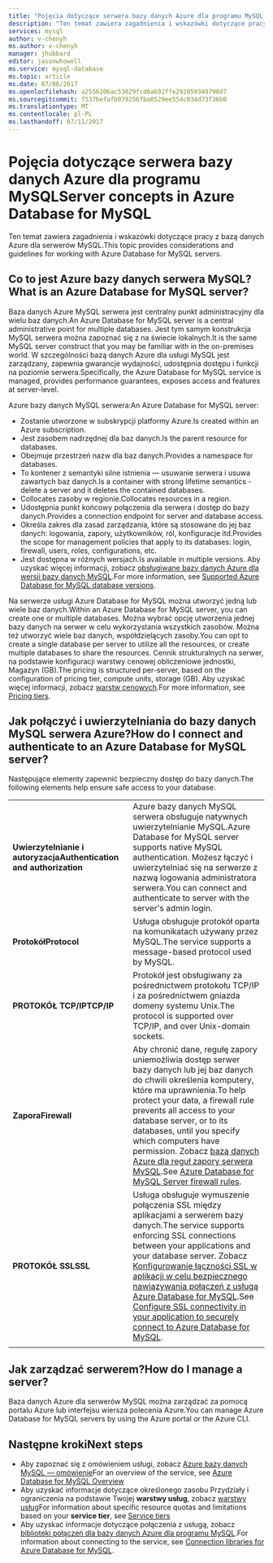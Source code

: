 ```yaml
---
title: "Pojęcia dotyczące serwera bazy danych Azure dla programu MySQL | Dokumentacja firmy Microsoft"
description: "Ten temat zawiera zagadnienia i wskazówki dotyczące pracy z bazą danych Azure dla serwerów MySQL."
services: mysql
author: v-chenyh
ms.author: v-chenyh
manager: jhubbard
editor: jasonwhowell
ms.service: mysql-database
ms.topic: article
ms.date: 07/06/2017
ms.openlocfilehash: a2556206ac53829fcd6ab92ffe292859349790d7
ms.sourcegitcommit: f537befafb079256fba0529ee554c034d73f36b0
ms.translationtype: MT
ms.contentlocale: pl-PL
ms.lasthandoff: 07/11/2017
---
```

# <a name="server-concepts-in-azure-database-for-mysql"></a><span data-ttu-id="af394-103">Pojęcia dotyczące serwera bazy danych Azure dla programu MySQL</span><span class="sxs-lookup"><span data-stu-id="af394-103">Server concepts in Azure Database for MySQL</span></span>
<span data-ttu-id="af394-104">Ten temat zawiera zagadnienia i wskazówki dotyczące pracy z bazą danych Azure dla serwerów MySQL.</span><span class="sxs-lookup"><span data-stu-id="af394-104">This topic provides considerations and guidelines for working with Azure Database for MySQL servers.</span></span>

## <a name="what-is-an-azure-database-for-mysql-server"></a><span data-ttu-id="af394-105">Co to jest Azure bazy danych serwera MySQL?</span><span class="sxs-lookup"><span data-stu-id="af394-105">What is an Azure Database for MySQL server?</span></span>

<span data-ttu-id="af394-106">Baza danych Azure MySQL serwera jest centralny punkt administracyjny dla wielu baz danych.</span><span class="sxs-lookup"><span data-stu-id="af394-106">An Azure Database for MySQL server is a central administrative point for multiple databases.</span></span> <span data-ttu-id="af394-107">Jest tym samym konstrukcja MySQL serwera można zapoznać się z na świecie lokalnych.</span><span class="sxs-lookup"><span data-stu-id="af394-107">It is the same MySQL server construct that you may be familiar with in the on-premises world.</span></span> <span data-ttu-id="af394-108">W szczególności bazą danych Azure dla usługi MySQL jest zarządzany, zapewnia gwarancje wydajności, udostępnia dostępu i funkcji na poziomie serwera.</span><span class="sxs-lookup"><span data-stu-id="af394-108">Specifically, the Azure Database for MySQL service is managed, provides performance guarantees, exposes access and features at server-level.</span></span>

<span data-ttu-id="af394-109">Azure bazy danych MySQL serwera:</span><span class="sxs-lookup"><span data-stu-id="af394-109">An Azure Database for MySQL server:</span></span>

- <span data-ttu-id="af394-110">Zostanie utworzone w subskrypcji platformy Azure.</span><span class="sxs-lookup"><span data-stu-id="af394-110">Is created within an Azure subscription.</span></span>
- <span data-ttu-id="af394-111">Jest zasobem nadrzędnej dla baz danych.</span><span class="sxs-lookup"><span data-stu-id="af394-111">Is the parent resource for databases.</span></span>
- <span data-ttu-id="af394-112">Obejmuje przestrzeń nazw dla baz danych.</span><span class="sxs-lookup"><span data-stu-id="af394-112">Provides a namespace for databases.</span></span>
- <span data-ttu-id="af394-113">To kontener z semantyki silne istnienia — usuwanie serwera i usuwa zawartych baz danych.</span><span class="sxs-lookup"><span data-stu-id="af394-113">Is a container with strong lifetime semantics - delete a server and it deletes the contained databases.</span></span>
- <span data-ttu-id="af394-114">Collocates zasoby w regionie.</span><span class="sxs-lookup"><span data-stu-id="af394-114">Collocates resources in a region.</span></span>
- <span data-ttu-id="af394-115">Udostępnia punkt końcowy połączenia dla serwera i dostęp do bazy danych.</span><span class="sxs-lookup"><span data-stu-id="af394-115">Provides a connection endpoint for server and database access.</span></span>
- <span data-ttu-id="af394-116">Określa zakres dla zasad zarządzania, które są stosowane do jej baz danych: logowania, zapory, użytkowników, ról, konfiguracje itd.</span><span class="sxs-lookup"><span data-stu-id="af394-116">Provides the scope for management policies that apply to its databases: login, firewall, users, roles, configurations, etc.</span></span>
- <span data-ttu-id="af394-117">Jest dostępna w różnych wersjach.</span><span class="sxs-lookup"><span data-stu-id="af394-117">Is available in multiple versions.</span></span> <span data-ttu-id="af394-118">Aby uzyskać więcej informacji, zobacz [obsługiwane bazy danych Azure dla wersji bazy danych MySQL](./concepts-supported-versions.md).</span><span class="sxs-lookup"><span data-stu-id="af394-118">For more information, see [Supported Azure Database for MySQL database versions](./concepts-supported-versions.md).</span></span>

<span data-ttu-id="af394-119">Na serwerze usługi Azure Database for MySQL można utworzyć jedną lub wiele baz danych.</span><span class="sxs-lookup"><span data-stu-id="af394-119">Within an Azure Database for MySQL server, you can create one or multiple databases.</span></span> <span data-ttu-id="af394-120">Można wybrać opcję utworzenia jednej bazy danych na serwer w celu wykorzystania wszystkich zasobów. Można też utworzyć wiele baz danych, współdzielących zasoby.</span><span class="sxs-lookup"><span data-stu-id="af394-120">You can opt to create a single database per server to utilize all the resources, or create multiple databases to share the resources.</span></span> <span data-ttu-id="af394-121">Cennik strukturalnych na serwer, na podstawie konfiguracji warstwy cenowej obliczeniowe jednostki, Magazyn (GB).</span><span class="sxs-lookup"><span data-stu-id="af394-121">The pricing is structured per-server, based on the configuration of pricing tier, compute units, storage (GB).</span></span> <span data-ttu-id="af394-122">Aby uzyskać więcej informacji, zobacz [warstw cenowych](./concepts-service-tiers.md).</span><span class="sxs-lookup"><span data-stu-id="af394-122">For more information, see [Pricing tiers](./concepts-service-tiers.md).</span></span>

## <a name="how-do-i-connect-and-authenticate-to-an-azure-database-for-mysql-server"></a><span data-ttu-id="af394-123">Jak połączyć i uwierzytelniania do bazy danych MySQL serwera Azure?</span><span class="sxs-lookup"><span data-stu-id="af394-123">How do I connect and authenticate to an Azure Database for MySQL server?</span></span>

<span data-ttu-id="af394-124">Następujące elementy zapewnić bezpieczny dostęp do bazy danych.</span><span class="sxs-lookup"><span data-stu-id="af394-124">The following elements help ensure safe access to your database.</span></span>

|||
| :-- | :-- |
| <span data-ttu-id="af394-125">**Uwierzytelnianie i autoryzacja**</span><span class="sxs-lookup"><span data-stu-id="af394-125">**Authentication and authorization**</span></span> | <span data-ttu-id="af394-126">Azure bazy danych MySQL serwera obsługuje natywnych uwierzytelnianie MySQL.</span><span class="sxs-lookup"><span data-stu-id="af394-126">Azure Database for MySQL server supports native MySQL authentication.</span></span> <span data-ttu-id="af394-127">Możesz łączyć i uwierzytelniać się na serwerze z nazwą logowania administratora serwera.</span><span class="sxs-lookup"><span data-stu-id="af394-127">You can connect and authenticate to server with the server's admin login.</span></span> |
| <span data-ttu-id="af394-128">**Protokół**</span><span class="sxs-lookup"><span data-stu-id="af394-128">**Protocol**</span></span> | <span data-ttu-id="af394-129">Usługa obsługuje protokół oparta na komunikatach używany przez MySQL.</span><span class="sxs-lookup"><span data-stu-id="af394-129">The service supports a message-based protocol used by MySQL.</span></span> |
| <span data-ttu-id="af394-130">**PROTOKÓŁ TCP/IP**</span><span class="sxs-lookup"><span data-stu-id="af394-130">**TCP/IP**</span></span> | <span data-ttu-id="af394-131">Protokół jest obsługiwany za pośrednictwem protokołu TCP/IP i za pośrednictwem gniazda domeny systemu Unix.</span><span class="sxs-lookup"><span data-stu-id="af394-131">The protocol is supported over TCP/IP, and over Unix-domain sockets.</span></span> |
| <span data-ttu-id="af394-132">**Zapora**</span><span class="sxs-lookup"><span data-stu-id="af394-132">**Firewall**</span></span> | <span data-ttu-id="af394-133">Aby chronić dane, regułę zapory uniemożliwia dostęp serwer bazy danych lub jej baz danych do chwili określenia komputery, które ma uprawnienia.</span><span class="sxs-lookup"><span data-stu-id="af394-133">To help protect your data, a firewall rule prevents all access to your database server, or to its databases, until you specify which computers have permission.</span></span> <span data-ttu-id="af394-134">Zobacz [bazą danych Azure dla reguł zapory serwera MySQL](./concepts-firewall-rules.md).</span><span class="sxs-lookup"><span data-stu-id="af394-134">See [Azure Database for MySQL Server firewall rules](./concepts-firewall-rules.md).</span></span> |
| <span data-ttu-id="af394-135">**PROTOKÓŁ SSL**</span><span class="sxs-lookup"><span data-stu-id="af394-135">**SSL**</span></span> | <span data-ttu-id="af394-136">Usługa obsługuje wymuszenie połączenia SSL między aplikacjami a serwerem bazy danych.</span><span class="sxs-lookup"><span data-stu-id="af394-136">The service supports enforcing SSL connections between your applications and your database server.</span></span>  <span data-ttu-id="af394-137">Zobacz [Konfigurowanie łączności SSL w aplikacji w celu bezpiecznego nawiązywania połączeń z usługą Azure Database for MySQL](./howto-configure-ssl.md).</span><span class="sxs-lookup"><span data-stu-id="af394-137">See [Configure SSL connectivity in your application to securely connect to Azure Database for MySQL](./howto-configure-ssl.md).</span></span> |
|||

## <a name="how-do-i-manage-a-server"></a><span data-ttu-id="af394-138">Jak zarządzać serwerem?</span><span class="sxs-lookup"><span data-stu-id="af394-138">How do I manage a server?</span></span>
<span data-ttu-id="af394-139">Baza danych Azure dla serwerów MySQL można zarządzać za pomocą portalu Azure lub interfejsu wiersza polecenia Azure.</span><span class="sxs-lookup"><span data-stu-id="af394-139">You can manage Azure Database for MySQL servers by using the Azure portal or the Azure CLI.</span></span>

## <a name="next-steps"></a><span data-ttu-id="af394-140">Następne kroki</span><span class="sxs-lookup"><span data-stu-id="af394-140">Next steps</span></span>
- <span data-ttu-id="af394-141">Aby zapoznać się z omówieniem usługi, zobacz [Azure bazy danych MySQL — omówienie](./overview.md)</span><span class="sxs-lookup"><span data-stu-id="af394-141">For an overview of the service, see [Azure Database for MySQL Overview](./overview.md)</span></span>
- <span data-ttu-id="af394-142">Aby uzyskać informacje dotyczące określonego zasobu Przydziały i ograniczenia na podstawie Twojej **warstwy usług**, zobacz [warstwy usług](./concepts-service-tiers.md)</span><span class="sxs-lookup"><span data-stu-id="af394-142">For information about specific resource quotas and limitations based on your **service tier**, see [Service tiers](./concepts-service-tiers.md)</span></span>
- <span data-ttu-id="af394-143">Aby uzyskać informacje dotyczące połączenia z usługą, zobacz [biblioteki połączeń dla bazy danych Azure dla programu MySQL](./concepts-connection-libraries.md).</span><span class="sxs-lookup"><span data-stu-id="af394-143">For information about connecting to the service, see [Connection libraries for Azure Database for MySQL](./concepts-connection-libraries.md).</span></span>
